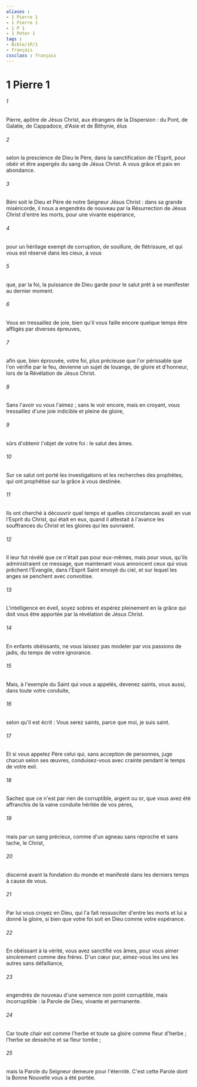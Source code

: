 ```yaml
---
aliases : 
- 1 Pierre 1
- 1 Pierre 1
- 1 P 1
- 1 Peter 1
tags : 
- Bible/1P/1
- français
cssclass : français
---
```


# 1 Pierre 1

###### 1
Pierre, apôtre de Jésus Christ, aux étrangers de la Dispersion : du Pont, de Galatie, de Cappadoce, d'Asie et de Bithynie, élus 
###### 2
selon la prescience de Dieu le Père, dans la sanctification de l'Esprit, pour obéir et être aspergés du sang de Jésus Christ. A vous grâce et paix en abondance. 
###### 3
Béni soit le Dieu et Père de notre Seigneur Jésus Christ : dans sa grande miséricorde, il nous a engendrés de nouveau par la Résurrection de Jésus Christ d'entre les morts, pour une vivante espérance, 
###### 4
pour un héritage exempt de corruption, de souillure, de flétrissure, et qui vous est réservé dans les cieux, à vous 
###### 5
que, par la foi, la puissance de Dieu garde pour le salut prêt à se manifester au dernier moment. 
###### 6
Vous en tressaillez de joie, bien qu'il vous faille encore quelque temps être affligés par diverses épreuves, 
###### 7
afin que, bien éprouvée, votre foi, plus précieuse que l'or périssable que l'on vérifie par le feu, devienne un sujet de louange, de gloire et d'honneur, lors de la Révélation de Jésus Christ. 
###### 8
Sans l'avoir vu vous l'aimez ; sans le voir encore, mais en croyant, vous tressaillez d'une joie indicible et pleine de gloire, 
###### 9
sûrs d'obtenir l'objet de votre foi : le salut des âmes. 
###### 10
Sur ce salut ont porté les investigations et les recherches des prophètes, qui ont prophétisé sur la grâce à vous destinée. 
###### 11
Ils ont cherché à découvrir quel temps et quelles circonstances avait en vue l'Esprit du Christ, qui était en eux, quand il attestait à l'avance les souffrances du Christ et les gloires qui les suivraient. 
###### 12
Il leur fut révélé que ce n'était pas pour eux-mêmes, mais pour vous, qu'ils administraient ce message, que maintenant vous annoncent ceux qui vous prêchent l'Évangile, dans l'Esprit Saint envoyé du ciel, et sur lequel les anges se penchent avec convoitise. 
###### 13
L'intelligence en éveil, soyez sobres et espérez pleinement en la grâce qui doit vous être apportée par la révélation de Jésus Christ. 
###### 14
En enfants obéissants, ne vous laissez pas modeler par vos passions de jadis, du temps de votre ignorance. 
###### 15
Mais, à l'exemple du Saint qui vous a appelés, devenez saints, vous aussi, dans toute votre conduite, 
###### 16
selon qu'il est écrit : Vous serez saints, parce que moi, je suis saint. 
###### 17
Et si vous appelez Père celui qui, sans acception de personnes, juge chacun selon ses œuvres, conduisez-vous avec crainte pendant le temps de votre exil. 
###### 18
Sachez que ce n'est par rien de corruptible, argent ou or, que vous avez été affranchis de la vaine conduite héritée de vos pères, 
###### 19
mais par un sang précieux, comme d'un agneau sans reproche et sans tache, le Christ, 
###### 20
discerné avant la fondation du monde et manifesté dans les derniers temps à cause de vous. 
###### 21
Par lui vous croyez en Dieu, qui l'a fait ressusciter d'entre les morts et lui a donné la gloire, si bien que votre foi soit en Dieu comme votre espérance. 
###### 22
En obéissant à la vérité, vous avez sanctifié vos âmes, pour vous aimer sincèrement comme des frères. D'un cœur pur, aimez-vous les uns les autres sans défaillance, 
###### 23
engendrés de nouveau d'une semence non point corruptible, mais incorruptible : la Parole de Dieu, vivante et permanente. 
###### 24
Car toute chair est comme l'herbe et toute sa gloire comme fleur d'herbe ; l'herbe se dessèche et sa fleur tombe ; 
###### 25
mais la Parole du Seigneur demeure pour l'éternité. C'est cette Parole dont la Bonne Nouvelle vous a été portée. 

